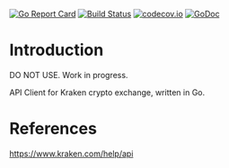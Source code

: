 [![Go Report Card](https://goreportcard.com/badge/coinkiwi/kraken_api)](https://goreportcard.com/report/coinkiwi/kraken_api) [![Build Status](https://travis-ci.org/coinkiwi/kraken_api.svg?branch=master)](https://travis-ci.org/coinkiwi/kraken_api) [![codecov.io](https://codecov.io/github/coinkiwi/kraken_api/branch/master/graph/badge.svg)](https://codecov.io/github/coinkiwi/kraken_api) [![GoDoc](https://godoc.org/github.com/coinkiwi/kraken_api?status.png)](https://godoc.org/github.com/coinkiwi/kraken_api)

# Introduction

DO NOT USE. Work in progress.

API Client for Kraken crypto exchange, written in Go.


# References

https://www.kraken.com/help/api
